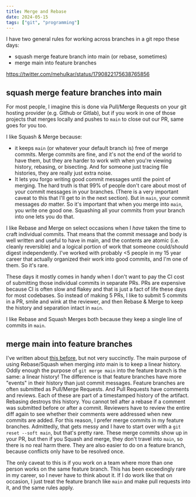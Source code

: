 ```yaml
---
title: Merge and Rebase
date: 2024-05-15
tags: ["git", "programming"]
---
```


I have two general rules for working across branches in a git repo these days:

- squash merge feature branch into main (or rebase, sometimes)
- merge main into feature branches

https://twitter.com/mehulkar/status/1790822175638765856

## squash merge feature branches into main

For most people, I imagine this is done via Pull/Merge Requests on your git
hosting provider (e.g. Github or Gitlab), but if you work in one of those
projects that merges locally and pushes to `main` to close out our PR, same goes
for you too.

I like Squash & Merge because:

- it keeps `main` (or whatever your default branch is) free of merge commits.
  Merge commits are fine, and it's not the end of the world to have them, but
  they are harder to work with when you're viewing history, rebasing, or
  bisecting. And for someone just tracing file histories, they are really just
  extra noise.
- It lets you forgo writing good commit messages until the point of merging. The
  hard truth is that 99% of people don't care about most of your commit messages
  in your branches. (There is a very important caveat to this that I'll get to
  in the next section). But in `main`, your commit messages _do_ matter. So it's
  important that when you merge into `main`, you write one good one. Squashing
  all your commits from your branch into one lets you do that.

I like Rebase and Merge on select occasions when I _have_ taken the time to
craft individual commits. That means that the commit message and body is well
written and useful to have in main, and the contents are atomic (i.e. cleanly
reversible) and a logical portion of work that someone could/should digest
independently. I've worked with probably <5 people in my 15 year career that
actually organized their work into good commits, and I'm one of them. So it's
rare.

These days it mostly comes in handy when I don't want to pay the CI cost of
submitting those individual commits in separate PRs. PRs are expensive because
CI is often slow and flakey and that is just a fact of life these days for most
codebases. So instead of making 5 PRs, I like to submit 5 commits in a PR, smile
and wink at the reviewer, and then Rebase & Merge to keep the history and
separation intact in `main`.

I like Rebase and Squash Merges both because they keep a single line of commits
in `main`.

## merge main into feature branches

I've written about [this before][1], but not very succinctly. The main purpose
of using Rebase/Squash when merging _into_ main is to keep a linear history.
Oddly enough the purpose of `git merge main` into the feature branch is the
same: a linear history! The difference is that feature branches have more
"events" in their history than just commit messages. Feature branches are often
submitted as Pull/Merge Requests. And Pull Requests have comments and reviews.
Each of these are part of a timestamped history of the artifact. Rebasing
destroys this history. You cannot tell after a rebase if a comment was submitted
before or after a commit. Reviewers have to review the entire diff again to see
whether their comments were addressed when new commits are added. For this
reason, I prefer merge commits in my feature branches. Admittedly, that gets
messy and I have to start over with a `git reset --soft main`, but that's pretty
rare. These merge commits show up in your PR, but then if you Squash and merge,
they don't travel into `main`, so there is no real harm there. They are also easier
to do on a feature branch, because conflicts only have to be resolved once.

The only caveat to this is if you work on a team where more than one person works
on the same feature branch. This has been exceedingly rare in my career, so I never
have to think about it. If I do work like that on occasion, I just treat the feature
branch like `main` and make pull requests into it, and the same rules apply.

[1]: https://www.mehulkar.com/blog/2020/06/coming-around-to-merge-commits/
